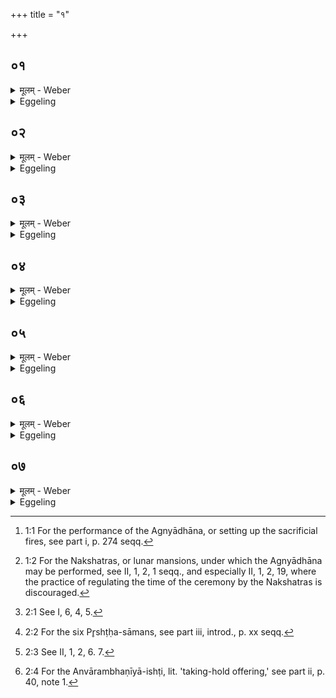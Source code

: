 +++
title = "१"

+++






##  ०१
<details><summary>मूलम् - Weber</summary>

संवत्सरो वै᳘ यज्ञः᳘ प्रजा᳘पतिः॥  
त᳘स्यैतद्द्वा᳘रं य᳘दमावाॗस्या चन्द्र᳘मा एव᳘ द्वारपिधा᳘नः॥
</details>

<details><summary>Eggeling</summary>

1. Verily, Prajāpati, the Sacrifice, is the Year: the night of new moon is its gate, and the moon itself is the bolt of the gate.
</details>


##  ०२
<details><summary>मूलम् - Weber</summary>

सॗ योऽमाॗवास्यायामग्नी᳘ आधत्ते᳟॥  
य᳘था वि᳘वृतायां द्वारि᳘ द्वारा पु᳘रम् प्रप᳘द्येत स त᳘त एव᳘ स्वर्गं᳘ लोक᳘मिया᳘देवं तॗद्योऽमावाॗस्यायामाधत्ते᳟॥
</details>

<details><summary>Eggeling</summary>

2. And when one lays down the two fires at new moon [^egg_69],--even as one would enter a stronghold by the gate, when the gate is open, and would thence reach the world of heaven, so it is when one lays down the fires at new moon.

[^egg_69]: 1:1 For the performance of the Agnyādhāna, or setting up the sacrificial fires, see part i, p. 274 seqq.
</details>


##  ०३
<details><summary>मूलम् - Weber</summary>

अ᳘थ यो न᳘क्षत्र आधत्ते᳟॥  
यथा᳘पिहितायां द्वार्य᳘द्वारा पु᳘रम् प्रपि᳘त्सेत्स᳘ जिह्मः᳘ पुरः स्या᳘देवं तद्यो न᳘क्षत्र आधत्ते त᳘स्मान्न न᳘क्षत्र आ᳘दधीत॥
</details>

<details><summary>Eggeling</summary>

2. And if one lays down the fires under a (special) asterism [^egg_70],--just as if one tried to enter a stronghold, when the gate is closed, in some other way than through the gate, and failed to get inside the stronghold, so it is when one lays down the fires under an asterism: let him therefore not lay down the fires under an asterism.

[^egg_70]: 1:2 For the Nakshatras, or lunar mansions, under which the Agnyādhāna may be performed, see II, 1, 2, 1 seqq., and especially II, 1, 2, 19, where the practice of regulating the time of the ceremony by the Nakshatras is discouraged.
</details>


##  ०४
<details><summary>मूलम् - Weber</summary>

यद᳘हरेॗवैषः᳟॥  
न᳘ पुर᳘स्तान्न᳘ पश्चा᳘द्दृश्ये᳘त तद᳘हरु᳘पवसेत्त᳘र्हिॗ ह्येष᳘ इमं᳘ लोक᳘माग᳘छति त᳘स्मिन्निह व᳘सति॥
</details>

<details><summary>Eggeling</summary>

4. On the same day on which that one (the moon) should not be seen either in the east or in the west,

let him fast, for it is then that he (the moon) comes to this world [^egg_71], and on that (day) he abides here (on the sacrificial ground).

[^egg_71]: 2:1 See I, 6, 4, 5.
</details>


##  ०५
<details><summary>मूलम् - Weber</summary>

स᳘र्वे देवा᳘ वसन्ति॥  
स᳘र्वाणि भूता᳘नि स᳘र्वा देव᳘ताः स᳘र्व ऋत᳘वः स᳘र्वे स्तो᳘माः स᳘र्वाणि पृष्ठा᳘नि स᳘र्वाणि छ᳘न्दांसि॥
</details>

<details><summary>Eggeling</summary>

5. And all the gods abide (here), all the spirits, all the deities, all the seasons, all the Stomas (hymn-forms), all the Pr̥shṭḥas [^egg_72], and all the metres.

[^egg_72]: 2:2 For the six Pr̥shṭḥa-sāmans, see part iii, introd., p. xx seqq.
</details>


##  ०६
<details><summary>मूलम् - Weber</summary>

स᳘र्वेषु ह वा᳘ अस्य देवे᳘षु॥  
स᳘र्वेषु भूते᳘षु स᳘र्वासु देव᳘तासु स᳘र्वेष्वृतु᳘षु स᳘र्वेषु स्तो᳘मेषु स᳘र्वेषु पृष्ठे᳘षु स᳘र्वेषु छ᳘न्दःस्वग्नी आ᳘हितौ भवतोॗ योऽमावाॗस्यायामाधत्ते त᳘स्मादमावाॗस्यायामेॗवाग्नी आ᳘दधीत॥
</details>

<details><summary>Eggeling</summary>

6. And, verily, it is for all the gods, for all spirits, for all deities, for all seasons, for all Stomas, for all Pr̥shṭḥas, and for all metres that the fires of him are laid down who lays them down at new moon: he should therefore lay them down at new moon.
</details>


##  ०७
<details><summary>मूलम् - Weber</summary>

योऽसौ᳘ वैशाख᳘स्यामावाॗस्या त᳘स्यामा᳘दधीत सा᳘ रोहिण्या स᳘म्पद्यत आत्मा वै प्रजा᳘ पश᳘वो रोहिॗण्यात्म᳘न्येॗवैत᳘त्प्रजा᳘याम् पशु᳘षु प्र᳘तितिष्ठत्यमावाॗस्या वा᳘ अग्न्याधेयरूपं त᳘स्मादमावाॗस्यायामेॗवाग्नी आ᳘दधीत पौर्णमास्या᳘मन्वा᳘रभेतामावाॗस्यायां दीक्षेत॥
</details>
<details><summary>Eggeling</summary>

7. He may lay down the fires on the new moon which falls in the (month) Vaiśākha, for that coincides with the Rohiṇī (asterism); for the Rohiṇī means the self, offspring and cattle [^egg_73]: he thus becomes established in a self, in offspring and cattle. But, indeed, the new moon is the form of the Agnyādheya: let him therefore lay down the fires at new moon;--let him perform the preliminary ceremony [^egg_74] at full moon, and the initiation ceremony at new moon.

[^egg_73]: 2:3 See II, 1, 2, 6. 7.

[^egg_74]: 2:4 For the Anvārambhaṇīyā-ishṭi, lit. 'taking-hold offering,' see part ii, p. 40, note 1.
</details>


